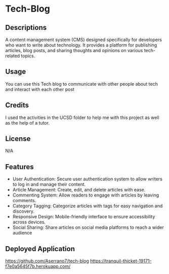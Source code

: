# Tech-Blog

## Descriptions 
A content management system (CMS) designed specifically for developers who want to write about technology. It provides a platform for publishing articles, blog posts, and sharing thoughts and opinions on various tech-related topics.

## Usage
You can use this Tech blog to communicate with other people about tech and interact with each other post 
## Credits
I used the activities in the UCSD folder to help me with this project as well as the help of a tutor.

## License
N/A

## Features
- User Authentication: Secure user authentication system to allow writers to log in and manage their content.
- Article Management: Create, edit, and delete articles with ease.
- Commenting System: Allow readers to engage with articles by leaving comments.
- Category Tagging: Categorize articles with tags for easy navigation and discovery.
- Responsive Design: Mobile-friendly interface to ensure accessibility across devices.
- Social Sharing: Share articles on social media platforms to reach a wider audience
## Deployed Application
https://github.com/Aserrano7/tech-blog
https://tranquil-thicket-19171-f7e0a5645f7b.herokuapp.com/
